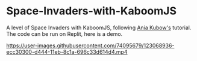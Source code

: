 # Space-Invaders-with-KaboomJS
A level of Space Invaders with KaboomJS, following [Ania Kubow's](https://youtu.be/4OaHB0JbJDI) tutorial. The code can be run on Replit, here is a demo.

https://user-images.githubusercontent.com/74095679/123068936-ecc30300-d444-11eb-8c1a-696c33d614d4.mp4


